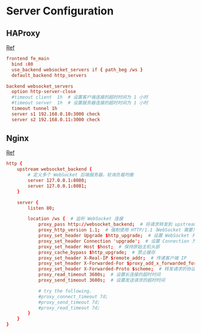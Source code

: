 # Server Configuration

## HAProxy

[Ref](https://www.haproxy.com/documentation/haproxy-configuration-tutorials/load-balancing/websocket/)

```conf
frontend fe_main
  bind :80
  use_backend websocket_servers if { path_beg /ws }
  default_backend http_servers

backend websocket_servers
  option http-server-close
  #timeout client  1h  # 设置客户端连接的超时时间为 1 小时
  #timeout server  1h  # 设置服务器连接的超时时间为 1 小时
  timeout tunnel 1h
  server s1 192.168.0.10:3000 check
  server s2 192.168.0.11:3000 check
```

## Nginx

[Ref](http://nginx.org/en/docs/http/ngx_http_proxy_module.html#proxy_connect_timeout)

```conf
http {
    upstream websocket_backend {
        # 定义多个 WebSocket 后端服务器，轮询负载均衡
        server 127.0.0.1:8080;
        server 127.0.0.1:8081;
    }

    server {
        listen 80;

        location /ws {  # 监听 WebSocket 连接
            proxy_pass http://websocket_backend;  # 将请求转发到 upstream
            proxy_http_version 1.1;  # 强制使用 HTTP/1.1（WebSocket 需要）
            proxy_set_header Upgrade $http_upgrade;  # 设置 WebSocket 升级头
            proxy_set_header Connection 'upgrade';  # 设置 Connection 为 'upgrade'
            proxy_set_header Host $host;  # 保持原始主机头部
            proxy_cache_bypass $http_upgrade;  # 禁止缓存
            proxy_set_header X-Real-IP $remote_addr;  # 传递客户端 IP
            proxy_set_header X-Forwarded-For $proxy_add_x_forwarded_for;  # 转发客户端真实 IP
            proxy_set_header X-Forwarded-Proto $scheme;  # 转发请求的协议（http/https）
            proxy_read_timeout 3600s;  # 设置长连接的超时时间
            proxy_send_timeout 3600s;  # 设置发送请求的超时时间

            # try the following.
            #proxy_connect_timeout 7d;
            #proxy_send_timeout 7d;
            #proxy_read_timeout 7d;
        }
    }
}
```